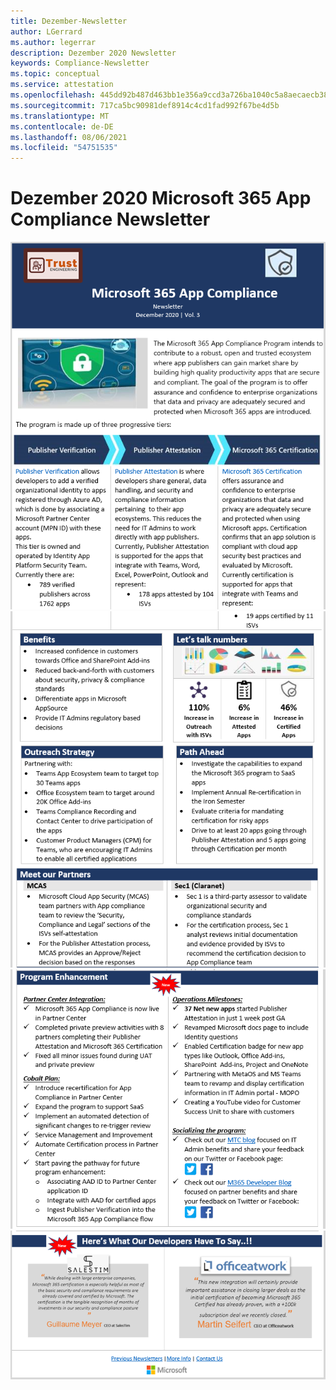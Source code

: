 ```yaml
---
title: Dezember-Newsletter
author: LGerrard
ms.author: legerrar
description: Dezember 2020 Newsletter
keywords: Compliance-Newsletter
ms.topic: conceptual
ms.service: attestation
ms.openlocfilehash: 445dd92b487d463bb1e356a9ccd3a726ba1040c5a8aecaecb38c09c68ba477b2
ms.sourcegitcommit: 717ca5bc90981def8914c4cd1fad992f67be4d5b
ms.translationtype: MT
ms.contentlocale: de-DE
ms.lasthandoff: 08/06/2021
ms.locfileid: "54751535"
---
```

# <a name="december-2020-microsoft-365-app-compliance-newsletter"></a>Dezember 2020 Microsoft 365 App Compliance Newsletter

![Alt text ](../media/Dec01.PNG)
 ![ Alt text Alt text ](../media/Dec02.PNG)
 ![ Alt text ](../media/Dec03.PNG)
 ![ Alt text](../media/Dec04.PNG)
